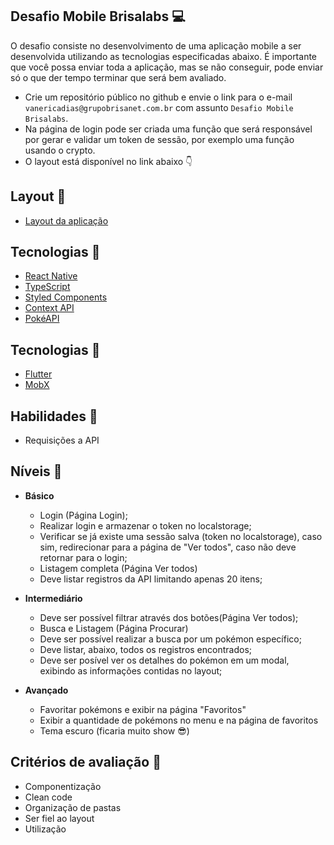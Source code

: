 ## Desafio Mobile Brisalabs :computer:

O desafio consiste no desenvolvimento de uma aplicação mobile a ser desenvolvida utilizando as tecnologias especificadas abaixo. É importante que você possa enviar toda a aplicação, mas se não conseguir, pode enviar só o que der tempo terminar que será bem avaliado.

- Crie um repositório público no github e envie o link para o e-mail `vanericadias@grupobrisanet.com.br` com assunto `Desafio Mobile Brisalabs`.
- Na página de login pode ser criada uma função que será responsável por gerar e validar um token de sessão, por exemplo uma função usando o crypto.
- O layout está disponível no link abaixo :point_down:


## Layout :bookmark:
- [Layout da aplicação](https://www.figma.com/file/5QAHBIUcObn3hbqxuGxhDF/Desafio-Dev-Brisalabs-(Copy)?node-id=2102%3A64)

## Tecnologias :rocket:

  - [React Native](https://reactnative.dev/)
  - [TypeScript](https://www.typescriptlang.org/)
  - [Styled Components](https://styled-components.com/)
  - [Context API](https://pt-br.reactjs.org/docs/context.html)
  - [PokéAPI](https://pokeapi.co)



## Tecnologias :rocket:
- [Flutter](https://flutter.dev/)
- [MobX](https://pub.dev/packages/mobx) 

## Habilidades :rocket:

- Requisições a API

## Níveis :pushpin:

- **Básico**

   - Login (Página Login);
   - Realizar login e armazenar o token no localstorage;
   - Verificar se já existe uma sessão salva (token no localstorage), caso sim, redirecionar para a página de "Ver todos", caso não deve retornar para o login;
   - Listagem completa (Página Ver todos)
   - Deve listar registros da API limitando apenas 20 itens;

- **Intermediário**
  
  - Deve ser possível filtrar através dos botões(Página Ver todos);
  - Busca e Listagem (Página Procurar)
  - Deve ser possível realizar a busca por um pokémon específico;
  - Deve listar, abaixo, todos os registros encontrados;
  - Deve ser posível ver os detalhes do pokémon em um modal, exibindo as informações contidas no layout;

- **Avançado**

  - Favoritar pokémons e exibir na página "Favoritos"
  - Exibir a quantidade de pokémons no menu e na página de favoritos
  - Tema escuro (ficaria muito show :sunglasses:)

## Critérios de avaliação :memo:
- Componentização
- Clean code
- Organização de pastas
- Ser fiel ao layout
- Utilização 
